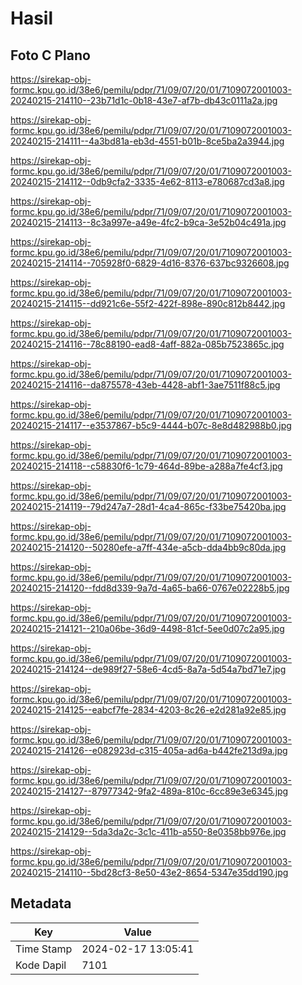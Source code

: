 # Hasil

## Foto C Plano

https://sirekap-obj-formc.kpu.go.id/38e6/pemilu/pdpr/71/09/07/20/01/7109072001003-20240215-214110--23b71d1c-0b18-43e7-af7b-db43c0111a2a.jpg

https://sirekap-obj-formc.kpu.go.id/38e6/pemilu/pdpr/71/09/07/20/01/7109072001003-20240215-214111--4a3bd81a-eb3d-4551-b01b-8ce5ba2a3944.jpg

https://sirekap-obj-formc.kpu.go.id/38e6/pemilu/pdpr/71/09/07/20/01/7109072001003-20240215-214112--0db9cfa2-3335-4e62-8113-e780687cd3a8.jpg

https://sirekap-obj-formc.kpu.go.id/38e6/pemilu/pdpr/71/09/07/20/01/7109072001003-20240215-214113--8c3a997e-a49e-4fc2-b9ca-3e52b04c491a.jpg

https://sirekap-obj-formc.kpu.go.id/38e6/pemilu/pdpr/71/09/07/20/01/7109072001003-20240215-214114--705928f0-6829-4d16-8376-637bc9326608.jpg

https://sirekap-obj-formc.kpu.go.id/38e6/pemilu/pdpr/71/09/07/20/01/7109072001003-20240215-214115--dd921c6e-55f2-422f-898e-890c812b8442.jpg

https://sirekap-obj-formc.kpu.go.id/38e6/pemilu/pdpr/71/09/07/20/01/7109072001003-20240215-214116--78c88190-ead8-4aff-882a-085b7523865c.jpg

https://sirekap-obj-formc.kpu.go.id/38e6/pemilu/pdpr/71/09/07/20/01/7109072001003-20240215-214116--da875578-43eb-4428-abf1-3ae7511f88c5.jpg

https://sirekap-obj-formc.kpu.go.id/38e6/pemilu/pdpr/71/09/07/20/01/7109072001003-20240215-214117--e3537867-b5c9-4444-b07c-8e8d482988b0.jpg

https://sirekap-obj-formc.kpu.go.id/38e6/pemilu/pdpr/71/09/07/20/01/7109072001003-20240215-214118--c58830f6-1c79-464d-89be-a288a7fe4cf3.jpg

https://sirekap-obj-formc.kpu.go.id/38e6/pemilu/pdpr/71/09/07/20/01/7109072001003-20240215-214119--79d247a7-28d1-4ca4-865c-f33be75420ba.jpg

https://sirekap-obj-formc.kpu.go.id/38e6/pemilu/pdpr/71/09/07/20/01/7109072001003-20240215-214120--50280efe-a7ff-434e-a5cb-dda4bb9c80da.jpg

https://sirekap-obj-formc.kpu.go.id/38e6/pemilu/pdpr/71/09/07/20/01/7109072001003-20240215-214120--fdd8d339-9a7d-4a65-ba66-0767e02228b5.jpg

https://sirekap-obj-formc.kpu.go.id/38e6/pemilu/pdpr/71/09/07/20/01/7109072001003-20240215-214121--210a06be-36d9-4498-81cf-5ee0d07c2a95.jpg

https://sirekap-obj-formc.kpu.go.id/38e6/pemilu/pdpr/71/09/07/20/01/7109072001003-20240215-214124--de989f27-58e6-4cd5-8a7a-5d54a7bd71e7.jpg

https://sirekap-obj-formc.kpu.go.id/38e6/pemilu/pdpr/71/09/07/20/01/7109072001003-20240215-214125--eabcf7fe-2834-4203-8c26-e2d281a92e85.jpg

https://sirekap-obj-formc.kpu.go.id/38e6/pemilu/pdpr/71/09/07/20/01/7109072001003-20240215-214126--e082923d-c315-405a-ad6a-b442fe213d9a.jpg

https://sirekap-obj-formc.kpu.go.id/38e6/pemilu/pdpr/71/09/07/20/01/7109072001003-20240215-214127--87977342-9fa2-489a-810c-6cc89e3e6345.jpg

https://sirekap-obj-formc.kpu.go.id/38e6/pemilu/pdpr/71/09/07/20/01/7109072001003-20240215-214129--5da3da2c-3c1c-411b-a550-8e0358bb976e.jpg

https://sirekap-obj-formc.kpu.go.id/38e6/pemilu/pdpr/71/09/07/20/01/7109072001003-20240215-214110--5bd28cf3-8e50-43e2-8654-5347e35dd190.jpg


## Metadata

| Key        | Value               |
| ---------- | ------------------- |
| Time Stamp | 2024-02-17 13:05:41 |
| Kode Dapil | 7101                |



